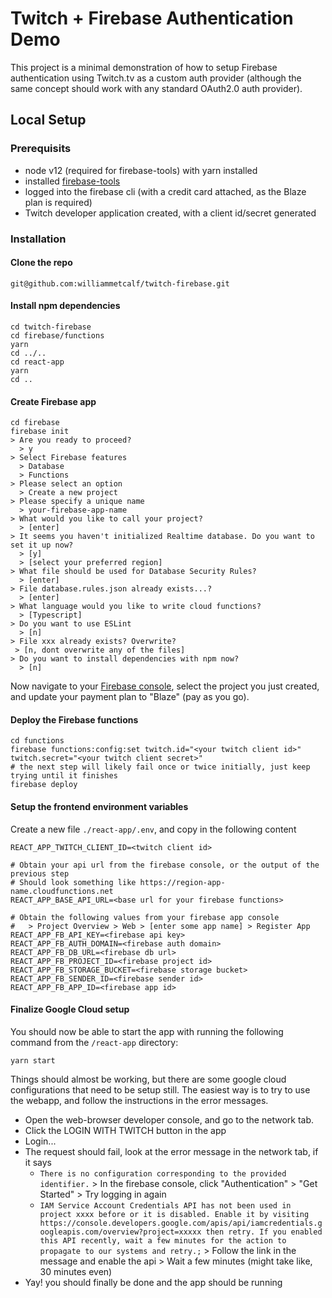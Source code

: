 # Twitch + Firebase Authentication Demo

This project is a minimal demonstration of how to setup Firebase authentication using Twitch.tv as a custom auth provider (although the same concept should work with any standard OAuth2.0 auth provider).

## Local Setup

### Prerequisits

- node v12 (required for firebase-tools) with yarn installed
- installed [firebase-tools](https://www.npmjs.com/package/firebase-tools)
- logged into the firebase cli (with a credit card attached, as the Blaze plan is required)
- Twitch developer application created, with a client id/secret generated

### Installation

#### Clone the repo

```
git@github.com:williammetcalf/twitch-firebase.git
```

#### Install npm dependencies

```
cd twitch-firebase
cd firebase/functions
yarn
cd ../..
cd react-app
yarn
cd ..
```

#### Create Firebase app

```
cd firebase
firebase init
> Are you ready to proceed?
  > y
> Select Firebase features
  > Database
  > Functions
> Please select an option
  > Create a new project
> Please specify a unique name
  > your-firebase-app-name
> What would you like to call your project?
  > [enter]
> It seems you haven't initialized Realtime database. Do you want to set it up now?
  > [y]
  > [select your preferred region]
> What file should be used for Database Security Rules?
  > [enter]
> File database.rules.json already exists...?
  > [enter]
> What language would you like to write cloud functions?
  > [Typescript]
> Do you want to use ESLint
  > [n]
> File xxx already exists? Overwrite?
 > [n, dont overwrite any of the files]
> Do you want to install dependencies with npm now?
  > [n]
```

Now navigate to your [Firebase console](https://console.firebase.google.com/), select the project you just created, and update your payment plan to "Blaze" (pay as you go).

#### Deploy the Firebase functions

```
cd functions
firebase functions:config:set twitch.id="<your twitch client id>" twitch.secret="<your twitch client secret>"
# the next step will likely fail once or twice initially, just keep trying until it finishes
firebase deploy
```

#### Setup the frontend environment variables

Create a new file `./react-app/.env`, and copy in the following content

```
REACT_APP_TWITCH_CLIENT_ID=<twitch client id>

# Obtain your api url from the firebase console, or the output of the previous step
# Should look something like https://region-app-name.cloudfunctions.net
REACT_APP_BASE_API_URL=<base url for your firebase functions>

# Obtain the following values from your firebase app console
#   > Project Overview > Web > [enter some app name] > Register App
REACT_APP_FB_API_KEY=<firebase api key>
REACT_APP_FB_AUTH_DOMAIN=<firebase auth domain>
REACT_APP_FB_DB_URL=<firebase db url>
REACT_APP_FB_PROJECT_ID=<firebase project id>
REACT_APP_FB_STORAGE_BUCKET=<firebase storage bucket>
REACT_APP_FB_SENDER_ID=<firebase sender id>
REACT_APP_FB_APP_ID=<firebase app id>
```

#### Finalize Google Cloud setup

You should now be able to start the app with running the following command from the `/react-app` directory:

```
yarn start
```

Things should almost be working, but there are some google cloud configurations that need to be setup still. The easiest way is to try to use the webapp, and follow the instructions in the error messages.

- Open the web-browser developer console, and go to the network tab.
- Click the LOGIN WITH TWITCH button in the app
- Login...
- The request should fail, look at the error message in the network tab, if it says
  - `There is no configuration corresponding to the provided identifier.` > In the firebase console, click "Authentication" > "Get Started" > Try logging in again
  - `IAM Service Account Credentials API has not been used in project xxxx before or it is disabled. Enable it by visiting https://console.developers.google.com/apis/api/iamcredentials.googleapis.com/overview?project=xxxxx then retry. If you enabled this API recently, wait a few minutes for the action to propagate to our systems and retry.;` > Follow the link in the message and enable the api > Wait a few minutes (might take like, 30 minutes even)
- Yay! you should finally be done and the app should be running

